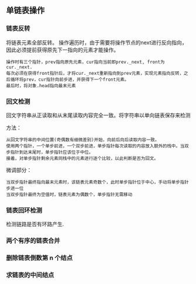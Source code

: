 ## 单链表操作

### 链表反转

将链表元素全部反转。
操作遍历时，由于需要将操作节点的next进行反向指向，因此必须提前获得原先下一指向的元素才能操作。

    操作时有三个指针，prev指向原先元素，cur指向当前即prev._next, front为cur._next. 
    每次必须在获得front指针后，才将cur._next重新指向到prev元素，实现元素指向反转，之后循环将prev，cur指针向前步进，并获得下一个front元素。
    最后时，将对象.head指向最末元素

### 回文检测
回文字符串从正读取和从末尾读取内容完全一致。将字符串以单向链表保存来检测

方法：

    从回文字符串的中间位置(奇偶数有细微差别)开始，向前后向后读取内容一致。 
    使用两个指针，一个单步前进，一个双步前进，单步指针每次读取的内容放入额外的栈中。当双步指针到达末尾时，单步指针应该位于中位。
    接着，对单步指针剩余元素同栈中的元素进行逐个比较，以此判断是否为回文。
微调部分：

    当双步指针最终指向最末元素时，该链表元素奇数个，此时单步指针位于中心，手动将单步指针步进一位
    当双步指针最终为空值时，链表元素为偶数个，单步指针无需移动
    
### 链表回环检测
检测链路是否有环路产生.



### 两个有序的链表合并

### 删除链表倒数第 n 个结点

### 求链表的中间结点
